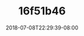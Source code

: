---
title: 16f51b46
date: 2018-07-08T22:29:39-08:00
draft: false
location: Colorado
img_url: https://d17enza3bfujl8.cloudfront.net/16f51b46.jpg
original_fn: /Volumes/bdw-1/photos/2018/20180712_01/_edits/DSCF0163.jpg
tags:
- Colorado
- Kenai
- dogs

---